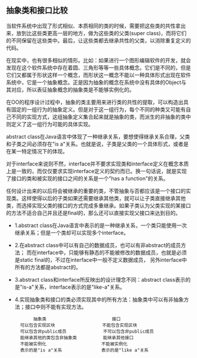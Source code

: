 ## 抽象类和接口比较 ##

当软件系统中出现了形式相似、本质相同的类的时候，需要把这些类的共性拿出来，放到比这些类更高一层的地方，做为这些类的父类(super class)，而将它们的不同保留在这些类中。最后，让这些类都去继承共性的父类，以消除重复定义的代码。

在现实中，也有很多相似的情形。比如：如果进行一个图形编辑软件的开发，就会发现在这个软件系统中存在着圆、三角形等等一些具体概念。它们是不同的，但是它们又都属于形状这样一个概念，而形状这一概念不能以一种具体形式出现在软件系统中，它是一个抽象概念。正是因为抽象的概念在系统中没有具体的Object与其对应，所以表征抽象概念的抽象类是不能够实例化的。

在OO的程序设计过程中，抽象的类主要用来进行类的共性的提取，可以构造出具有固定的一组行为的抽象定义。但是对于这一组行为，每个不同的种类又可能有自己不同的实现方式，这组抽象定义集合起来就是抽象的类，而派生的非抽象的类中则定义了这一组行为可能的具体实现。

abstract class在Java语言中体现了一种继承关系，要想使得继承关系合理，父类和子类之间必须存在"is a"关系。也就是说，子类是父类的一个具体形式，或者是在某一特定情况下的体现。

对于interface来说则不然，interface并不要求实现类和interface定义在概念本质上是一致的，而仅仅要求实现interface定义的契约而已。换一句话说，就是实现了接口的类和被实现的接口之间的关系是一个"has a function"的关系。


任何设计出来的以后将会被继承的重要的类，不管抽象与否都应该是一个接口的实现类。这样使得以后的子类如果还需要继承其他类，就可以让子类直接继承其他类，而选择实现父类的接口的方式完成多重继承。如果子类认为父类实现的某接口的方法不适合自己并且还是final的，那么还可以直接实现父接口来达到目的。
     
* 1.abstract class在Java语言中表示的是一种继承关系，一个类只能使用一次继承关系；但是一个类却可以实现多个interface。

* 2.在abstract class中可以有自己的数据成员，也可以有非abstract的成员方法；
而在interface中，只能够有静态的不能被修改的数据成员，也就是必须是static final的，不过在interface中一般不定义数据成员，
另外interface中所有的方法都是abstract的。

* 3.abstract class和interface所反映出的设计理念不同：abstract class表示的是"is-a"关系，interface表示的是"like-a"关系。 

* 4.实现抽象类和接口的类必须实现其中的所有方法：抽象类中可以有非抽象方法；接口中则不能有实现方法。

		
		     抽象类                         接口
		可以包含实现区块                  不能包含实现区块 
		可以包含非public成员              不可以包含非public成员 
		能继承其他的类包含非抽象类          能继承其他接口 
		不能被实例化                     不能被实例化 
		表示的是"is a"关系               表示的是"like a"关系
